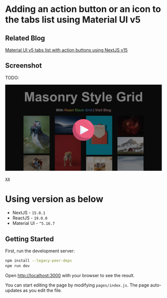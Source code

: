 # Adding an action button or an icon to the tabs list using Material UI v5

## Related Blog
[Material UI v5 tabs list with action buttons using NextJS v15](https://toofancoder.com/blog/blog/material-ui-tab-list-with-icons-or-action-buttons?utm_source=github)

## Screenshot
TODO:

[![Watch the video](https://github.com/jaydeepw/example-react-stack-grid/blob/main/media/screenshot.png?raw=true)](https://youtu.be/Qs8zKTzuyCw)

[xx](https://github.com/jaydeepw/example-mui-tabs-action-button/blob/main/images/cover.png?raw=true)

# Using version as below
- NextJS - `15.0.1`
- ReactJS - `19.0.0`
- Material UI - `^5.16.7`

## Getting Started

First, run the development server:

```bash
npm install --legacy-peer-deps
npm run dev
```

Open [http://localhost:3000](http://localhost:3000) with your browser to see the result.

You can start editing the page by modifying `pages/index.js`. The page auto-updates as you edit the file.